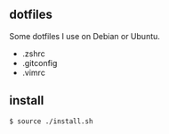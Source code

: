## dotfiles

Some dotfiles I use on Debian or Ubuntu.

* .zshrc
* .gitconfig
* .vimrc

## install

`$ source ./install.sh`
